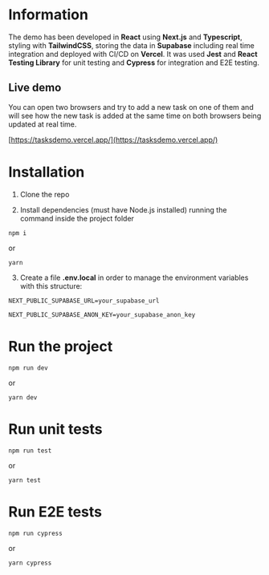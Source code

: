# Information

The demo has been developed in **React** using **Next.js** and **Typescript**, styling with **TailwindCSS**, storing the data in **Supabase** including real time integration and deployed with CI/CD on **Vercel**. It was used **Jest** and **React Testing Library** for unit testing and **Cypress** for integration and E2E testing.

## Live demo

You can open two browsers and try to add a new task on one of them and will see how the new task is added at the same time on both browsers being updated at real time.

[https://tasksdemo.vercel.app/](https://tasksdemo.vercel.app/)

# Installation

1. Clone the repo

2. Install dependencies (must have Node.js installed) running the command inside the project folder

`npm i`

or

`yarn`

3. Create a file **.env.local** in order to manage the environment variables with this structure:

`NEXT_PUBLIC_SUPABASE_URL=your_supabase_url`

`NEXT_PUBLIC_SUPABASE_ANON_KEY=your_supabase_anon_key`

# Run the project

`npm run dev`

or

`yarn dev`
# Run unit tests

`npm run test`

or

`yarn test`

# Run E2E tests

`npm run cypress`

or

`yarn cypress`
